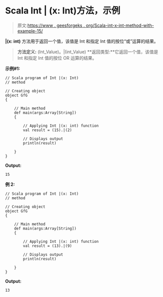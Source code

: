 # Scala Int | (x: Int)方法，示例

> 原文:[https://www . geesforgeks . org/Scala-int-x-int-method-with-example-15/](https://www.geeksforgeeks.org/scala-int-x-int-method-with-example-15/)

**|(x: int)** 方法用于返回一个值，该值是 Int 和指定 Int 值的按位“或”运算的结果。

> **方法定义:** (Int_Value)。|(int_Value)
> **返回类型:**它返回一个值，该值是 Int 和指定 Int 值的按位 OR 运算的结果。

**示例#1:**

```
// Scala program of Int |(x: Int)
// method

// Creating object
object GfG
{ 

    // Main method
    def main(args:Array[String])
    {

        // Applying Int |(x: int) function
        val result = (15).|(2)

        // Displays output
        println(result)

    }
} 
```

**Output:**

```
15

```

**例 2:**

```
// Scala program of Int |(x: Int)
// method

// Creating object
object GfG
{ 

    // Main method
    def main(args:Array[String])
    {

        // Applying Int |(x: int) function
        val result = (13).|(9)

        // Displays output
        println(result)

    }
} 
```

**Output:**

```
13

```